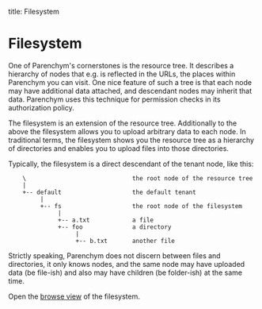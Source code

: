 title: Filesystem

Filesystem
==========

One of Parenchym's cornerstones is the resource tree. It describes a hierarchy
of nodes that e.g. is reflected in the URLs, the places within Parenchym you can
visit. One nice feature of such a tree is that each node may have additional data
attached, and descendant nodes may inherit that data. Parenchym uses this
technique for permission checks in its authorization policy.

The filesystem is an extension of the resource tree. Additionally to the above
the filesystem allows you to upload arbitrary data to each node. In traditional
terms, the filesystem shows you the resource tree as a hierarchy of directories
and enables you to upload files into those directories.

Typically, the filesystem is a direct descendant of the tenant node, like this:

~~~{.text}
    \                              the root node of the resource tree
    |
    +-- default                    the default tenant
         |
         +-- fs                    the root node of the filesystem
              |
              +-- a.txt            a file
              +-- foo              a directory
                   |
                   +-- b.txt       another file
~~~

Strictly speaking, Parenchym does not discern between files and directories,
it only knows nodes, and the same node may have uploaded data (be
file-ish) and also may have children (be folder-ish) at the same time.

Open the [browse view](/default/fs/@@_br_) of the filesystem.


